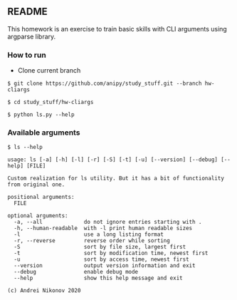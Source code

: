 ## README ##

This homework is an exercise to train basic skills with CLI arguments using argparse library.

### How to run ###

* Clone current branch

`$ git clone https://github.com/anipy/study_stuff.git --branch hw-cliargs`

`$ cd study_stuff/hw-cliargs`

`$ python ls.py --help`

### Available arguments ###

```
$ ls --help

usage: ls [-a] [-h] [-l] [-r] [-S] [-t] [-u] [--version] [--debug] [--help] [FILE]

Custom realization for ls utility. But it has a bit of functionality from original one.

positional arguments:
  FILE

optional arguments:
  -a, --all             do not ignore entries starting with .
  -h, --human-readable  with -l print human readable sizes
  -l                    use a long listing format
  -r, --reverse         reverse order while sorting
  -S                    sort by file size, largest first
  -t                    sort by modification time, newest first
  -u                    sort by access time, newest first
  --version             output version information and exit
  --debug               enable debug mode
  --help                show this help message and exit

(c) Andrei Nikonov 2020

 ```
 